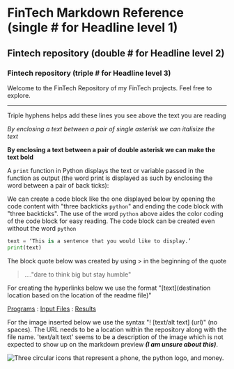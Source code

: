 # FinTech Markdown Reference (single # for Headline level 1)
## Fintech repository (double # for Headline level 2)
### Fintech repository (triple # for Headline level 3)

Welcome to the FinTech Repository of my FinTech projects. Feel free to explore. 

---
Triple hyphens helps add these lines you see above the text you are reading

*By enclosing a text between a pair of single asterisk we can italisize the text*

**By enclosing a text between a pair of double asterisk we can make the text bold**

A `print`  function in Python displays the text or variable passed in the function as output (the word print is displayed as such by enclosing the word between a pair of back ticks):

We can create a code block like the one displayed below by opening the code content with "three backticks `python`" and ending the code block with "three backticks". The use of the word `python` above aides the color coding of the code block for easy reading. The code block can be created even without the word `python`

```python
text = ‘This is a sentence that you would like to display.’
print(text)
```

The block quote below was created by using > in the beginning of the quote

>...."dare to think big but stay humble"

For creating the hyperlinks below we use the format "[text](destination location based on the location of the readme file)"

[Programs](code) : [Input Files](resources) : [Results](output)

For the image inserted below we use the syntax "! [text/alt text] (url)" (no spaces). The URL needs to be a location within the repository along with the file name. 'text/alt text' seems to be a description of the image which is not expected to show up on the markdown preview ***(I am unsure about this)***.

![Three circular icons that represent a phone, the python logo, and money.](images/fintech.png)